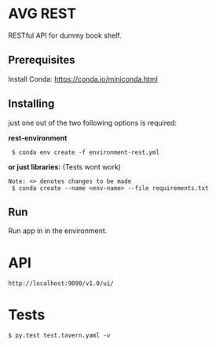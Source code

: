 # AVG REST

RESTful API for dummy book shelf.

## Prerequisites

Install Conda: https://conda.io/miniconda.html

## Installing

just one out of the two following options is required:

**rest-environment**
````
 $ conda env create -f environment-rest.yml
````

**or just libraries:** (Tests wont work)
````
Note: <> denotes changes to be made
 $ conda create --name <env-name> --file requirements.txt
````



## Run
Run app in in the environment. 

# API

````
http://localhost:9090/v1.0/ui/

````

# Tests

````
$ py.test test.tavern.yaml -v
````